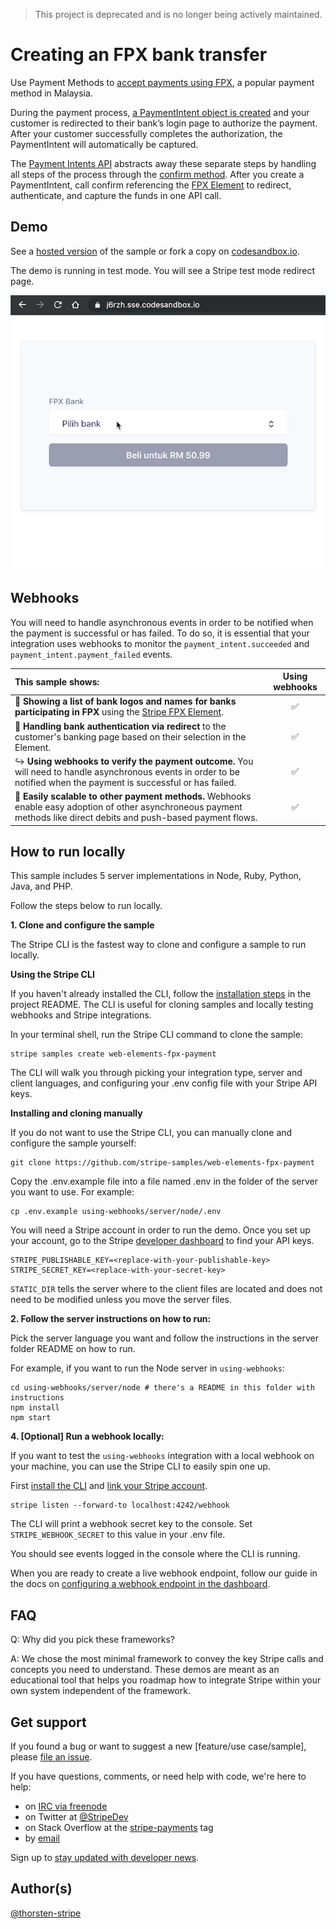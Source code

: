 >  This project is deprecated and is no longer being actively maintained.

# Creating an FPX bank transfer

Use Payment Methods to [accept payments using FPX](https://stripe.com/docs/payments/payment-methods/fpx), a popular payment method in Malaysia.

During the payment process, [a PaymentIntent object is created](https://stripe.com/docs/stripe-js/elements/fpx-bank#create-payment-intent) and your customer is redirected to their bank’s login page to authorize the payment. After your customer successfully completes the authorization, the PaymentIntent will automatically be captured.

The [Payment Intents API](https://stripe.com/docs/api/payment_intents) abstracts away these separate steps by handling all steps of the process through the [confirm method](https://stripe.com/docs/api/payment_intents/confirm). After you create a PaymentIntent, call confirm referencing the [FPX Element](https://stripe.com/docs/stripe-js/elements/fpx-bank#submit-payment) to redirect, authenticate, and capture the funds in one API call.

## Demo

See a [hosted version](https://j6rzh.sse.codesandbox.io/) of the sample or fork a copy on [codesandbox.io](https://codesandbox.io/s/stripe-sample-web-elements-fpx-payment-j6rzh).

The demo is running in test mode. You will see a Stripe test mode redirect page.

<img src="./web-elements-fpx-payment.gif" alt="Creating an FPX bank transfer" align="center">

## Webhooks

You will need to handle asynchronous events in order to be notified when the payment is successful or has failed. To do so, it is essential that your integration uses webhooks to monitor the `payment_intent.succeeded` and `payment_intent.payment_failed` events.

<!-- prettier-ignore -->
| This sample shows: | Using webhooks | 
:--- | :---: 
📝 **Showing a list of bank logos and names for banks participating in FPX** using the [Stripe FPX Element](https://stripe.com/docs/stripe-js/elements/fpx-bank). | ✅ |
🙅 **Handling bank authentication via redirect** to the customer's banking page based on their selection in the Element.  | ✅ |
↪️ **Using webhooks to verify the payment outcome.** You will need to handle asynchronous events in order to be notified when the payment is successful or has failed. | ✅ |
🏦 **Easily scalable to other payment methods.** Webhooks enable easy adoption of other asynchroneous payment methods like direct debits and push-based payment flows. | ✅ |

## How to run locally

This sample includes 5 server implementations in Node, Ruby, Python, Java, and PHP.

Follow the steps below to run locally.

**1. Clone and configure the sample**

The Stripe CLI is the fastest way to clone and configure a sample to run locally. 

**Using the Stripe CLI**

If you haven't already installed the CLI, follow the [installation steps](https://github.com/stripe/stripe-cli#installation) in the project README. The CLI is useful for cloning samples and locally testing webhooks and Stripe integrations.

In your terminal shell, run the Stripe CLI command to clone the sample:

```
stripe samples create web-elements-fpx-payment
```

The CLI will walk you through picking your integration type, server and client languages, and configuring your .env config file with your Stripe API keys. 

**Installing and cloning manually**

If you do not want to use the Stripe CLI, you can manually clone and configure the sample yourself:

```
git clone https://github.com/stripe-samples/web-elements-fpx-payment
```

Copy the .env.example file into a file named .env in the folder of the server you want to use. For example:

```
cp .env.example using-webhooks/server/node/.env
```

You will need a Stripe account in order to run the demo. Once you set up your account, go to the Stripe [developer dashboard](https://stripe.com/docs/development/quickstart#api-keys) to find your API keys.

```
STRIPE_PUBLISHABLE_KEY=<replace-with-your-publishable-key>
STRIPE_SECRET_KEY=<replace-with-your-secret-key>
```

`STATIC_DIR` tells the server where to the client files are located and does not need to be modified unless you move the server files.

**2. Follow the server instructions on how to run:**

Pick the server language you want and follow the instructions in the server folder README on how to run.

For example, if you want to run the Node server in `using-webhooks`:

```
cd using-webhooks/server/node # there's a README in this folder with instructions
npm install
npm start
```

**4. [Optional] Run a webhook locally:**

If you want to test the `using-webhooks` integration with a local webhook on your machine, you can use the Stripe CLI to easily spin one up.

First [install the CLI](https://stripe.com/docs/stripe-cli) and [link your Stripe account](https://stripe.com/docs/stripe-cli#link-account).

```
stripe listen --forward-to localhost:4242/webhook
```

The CLI will print a webhook secret key to the console. Set `STRIPE_WEBHOOK_SECRET` to this value in your .env file.

You should see events logged in the console where the CLI is running.

When you are ready to create a live webhook endpoint, follow our guide in the docs on [configuring a webhook endpoint in the dashboard](https://stripe.com/docs/webhooks/setup#configure-webhook-settings).

## FAQ

Q: Why did you pick these frameworks?

A: We chose the most minimal framework to convey the key Stripe calls and concepts you need to understand. These demos are meant as an educational tool that helps you roadmap how to integrate Stripe within your own system independent of the framework.

## Get support
If you found a bug or want to suggest a new [feature/use case/sample], please [file an issue](../../issues).

If you have questions, comments, or need help with code, we're here to help:
- on [IRC via freenode](https://webchat.freenode.net/?channel=#stripe)
- on Twitter at [@StripeDev](https://twitter.com/StripeDev)
- on Stack Overflow at the [stripe-payments](https://stackoverflow.com/tags/stripe-payments/info) tag
- by [email](mailto:support+github@stripe.com)

Sign up to [stay updated with developer news](https://go.stripe.global/dev-digest).

## Author(s)

[@thorsten-stripe](https://twitter.com/thorwebdev)
